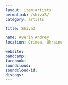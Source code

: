 ```yaml
---
layout: item-artists
permalink: /shiva3/
category: artists

title: Shiva3

name: Averin Andrey
location: Crimea, Ukraine

website: 
bandcamp: 
facebook: 
soundcloud: 
soundcloud-id: 
discogs: 
---
```

